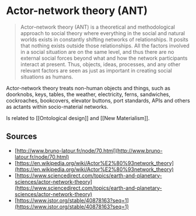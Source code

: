 # Actor-network theory (ANT)
> Actor–network theory (ANT) is a theoretical and methodological approach to social theory where everything in the social and natural worlds exists in constantly shifting networks of relationships. It posits that nothing exists outside those relationships. All the factors involved in a social situation are on the same level, and thus there are no external social forces beyond what and how the network participants interact at present. Thus, objects, ideas, processes, and any other relevant factors are seen as just as important in creating social situations as humans. 

Actor-network theory treats non-human objects and things, such as doorknobs, keys, tables, the weather, electricity, ferns, sandwiches, cockroaches, bookcovers, elevator buttons, port standards, APIs and others as actants within socio-material networks.

Is related to [[Ontological design]] and [[New Materialism]].

## Sources
- [http://www.bruno-latour.fr/node/70.html](http://www.bruno-latour.fr/node/70.html)
- [https://en.wikipedia.org/wiki/Actor%E2%80%93network_theory](https://en.wikipedia.org/wiki/Actor%E2%80%93network_theory)
- [https://www.sciencedirect.com/topics/earth-and-planetary-sciences/actor-network-theory](https://www.sciencedirect.com/topics/earth-and-planetary-sciences/actor-network-theory)
- [https://www.jstor.org/stable/40878163?seq=1](https://www.jstor.org/stable/40878163?seq=1)